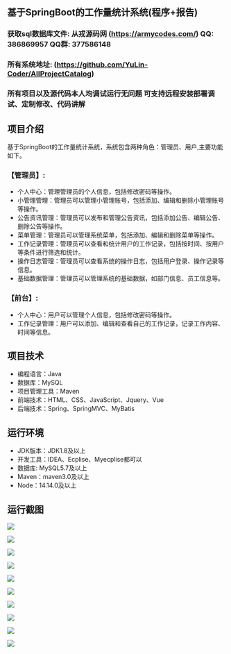 ## 基于SpringBoot的工作量统计系统(程序+报告)

###  获取sql数据库文件: 从戎源码网 (https://armycodes.com/) QQ: 386869957 QQ群: 377586148
###  所有系统地址: (https://github.com/YuLin-Coder/AllProjectCatalog) 
###  所有项目以及源代码本人均调试运行无问题 可支持远程安装部署调试、定制修改、代码讲解

## 项目介绍
基于SpringBoot的工作量统计系统，系统包含两种角色：管理员、用户,主要功能如下。

### 【管理员】:
- 个人中心：管理管理员的个人信息，包括修改密码等操作。
- 小管理管理：管理员可以管理小管理账号，包括添加、编辑和删除小管理账号等操作。
- 公告资讯管理：管理员可以发布和管理公告资讯，包括添加公告、编辑公告、删除公告等操作。
- 菜单管理：管理员可以管理系统菜单，包括添加、编辑和删除菜单等操作。
- 工作记录管理：管理员可以查看和统计用户的工作记录，包括按时间、按用户等条件进行筛选和统计。
- 操作日志管理：管理员可以查看系统的操作日志，包括用户登录、操作记录等信息。
- 基础数据管理：管理员可以管理系统的基础数据，如部门信息、员工信息等。

### 【前台】:
- 个人中心：用户可以管理个人信息，包括修改密码等操作。
- 工作记录管理：用户可以添加、编辑和查看自己的工作记录，记录工作内容、时间等信息。

## 项目技术
- 编程语言：Java
- 数据库：MySQL
- 项目管理工具：Maven
- 前端技术：HTML、CSS、JavaScript、Jquery、Vue
- 后端技术：Spring、SpringMVC、MyBatis

## 运行环境
- JDK版本：JDK1.8及以上
- 开发工具：IDEA、Ecplise、Myecplise都可以
- 数据库: MySQL5.7及以上
- Maven：maven3.0及以上
- Node：14.14.0及以上

## 运行截图
![](screenshot/1.png)

![](screenshot/2.png)

![](screenshot/3.png)

![](screenshot/4.png)

![](screenshot/5.png)

![](screenshot/6.png)

![](screenshot/7.png)

![](screenshot/8.png)

![](screenshot/9.png)

![](screenshot/10.png)